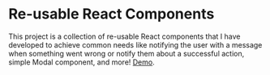 # Re-usable React Components

This project is a collection of re-usable React components that I have developed to achieve common needs like notifying the user with a message when something went wrong or notify them about a successful action, simple Modal component, and more! [Demo](https://react-components-reusable.netlify.app/).

